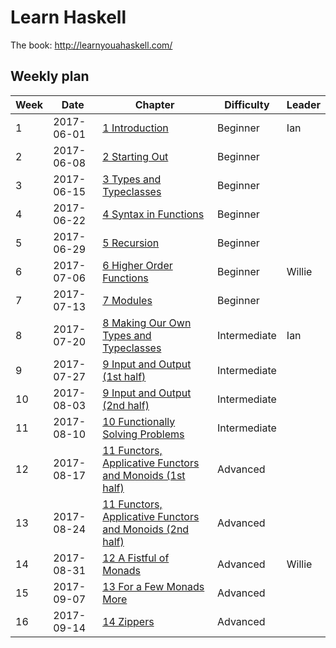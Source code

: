# Learn Haskell

The book: http://learnyouahaskell.com/

## Weekly plan

| Week | Date | Chapter | Difficulty | Leader |
| ---- | ---- | ------- | ---------- | ------ |
| 1 | 2017-06-01 | [1 Introduction](http://learnyouahaskell.com/introduction) | Beginner | Ian |
| 2 | 2017-06-08 | [2 Starting Out](http://learnyouahaskell.com/starting-out) | Beginner | |
| 3 | 2017-06-15 | [3 Types and Typeclasses](http://learnyouahaskell.com/types-and-typeclasses) | Beginner | |
| 4 | 2017-06-22 | [4 Syntax in Functions](http://learnyouahaskell.com/syntax-in-functions) | Beginner | |
| 5 | 2017-06-29 | [5 Recursion](http://learnyouahaskell.com/recursion) | Beginner | |
| 6 | 2017-07-06 | [6 Higher Order Functions](http://learnyouahaskell.com/higher-order-functions) | Beginner | Willie |
| 7 | 2017-07-13 | [7 Modules](http://learnyouahaskell.com/modules) | Beginner | |
| 8 | 2017-07-20 | [8 Making Our Own Types and Typeclasses](http://learnyouahaskell.com/making-our-own-types-and-typeclasses) | Intermediate | Ian |
| 9 | 2017-07-27 | [9 Input and Output (1st half)](http://learnyouahaskell.com/input-and-output) | Intermediate | |
| 10 | 2017-08-03 | [9 Input and Output (2nd half)](http://learnyouahaskell.com/input-and-output) | Intermediate | |
| 11 | 2017-08-10 | [10 Functionally Solving Problems](http://learnyouahaskell.com/functionally-solving-problems) | Intermediate | |
| 12 | 2017-08-17 | [11 Functors, Applicative Functors and Monoids (1st half)](http://learnyouahaskell.com/functors-applicative-functors-and-monoids) | Advanced | |
| 13 | 2017-08-24 | [11 Functors, Applicative Functors and Monoids (2nd half)](http://learnyouahaskell.com/functors-applicative-functors-and-monoids) | Advanced | |
| 14 | 2017-08-31 | [12 A Fistful of Monads](http://learnyouahaskell.com/a-fistful-of-monads) | Advanced | Willie |
| 15 | 2017-09-07 | [13 For a Few Monads More](http://learnyouahaskell.com/for-a-few-monads-more) | Advanced | |
| 16 | 2017-09-14 | [14 Zippers](http://learnyouahaskell.com/zippers) | Advanced | |
